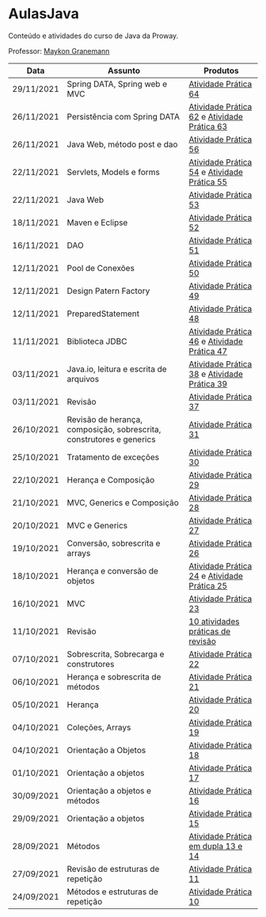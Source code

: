 # AulasJava
Conteúdo e atividades do curso de Java da Proway.

Professor: [Maykon Granemann](https://github.com/maykondgranemann)

| Data | Assunto | Produtos |
| --- | --- | --- |
| 29/11/2021 | Spring DATA, Spring web e MVC | [Atividade Prática 64](https://github.com/rebeccamoraes/AulasJava/tree/main/src/atividades/modulo10/atp64) |
| 26/11/2021 | Persistência com Spring DATA | [Atividade Prática 62](https://github.com/rebeccamoraes/AulasJava/tree/main/src/atividades/modulo10/atp62) e [Atividade Prática 63](https://github.com/rebeccamoraes/AulasJava/tree/main/src/atividades/modulo10/atp63)|
| 26/11/2021 | Java Web, método post e dao | [Atividade Prática 56](https://github.com/rebeccamoraes/AulasJava/tree/main/src/atividades/modulo8/atp56) |
| 22/11/2021 | Servlets, Models e forms | [Atividade Prática 54](https://github.com/rebeccamoraes/AulasJava/tree/main/src/atividades/modulo8/atp54) e [Atividade Prática 55](https://github.com/rebeccamoraes/AulasJava/tree/main/src/atividades/modulo8/atp55) |
| 22/11/2021 | Java Web | [Atividade Prática 53](https://github.com/rebeccamoraes/AulasJava/tree/main/src/atividades/modulo8/atp53) |
| 18/11/2021 | Maven e Eclipse | [Atividade Prática 52](https://github.com/rebeccamoraes/AulasJava/tree/main/src/atividades/modulo8/atp52) |
| 16/11/2021 | DAO | [Atividade Prática 51](https://github.com/rebeccamoraes/AulasJava/tree/main/src/atividades/modulo8/atp51) |
| 12/11/2021 | Pool de Conexões | [Atividade Prática 50](https://github.com/rebeccamoraes/AulasJava/tree/main/src/atividades/modulo8/atp50) |
| 12/11/2021 | Design Patern Factory | [Atividade Prática 49](https://github.com/rebeccamoraes/AulasJava/tree/main/src/atividades/modulo8/atp49) |
| 12/11/2021 | PreparedStatement | [Atividade Prática 48](https://github.com/rebeccamoraes/AulasJava/tree/main/src/atividades/modulo8/atp48) |
| 11/11/2021 | Biblioteca JDBC | [Atividade Prática 46](https://github.com/rebeccamoraes/AulasJava/tree/main/src/atividades/modulo8/atp46) e [Atividade Prática 47](https://github.com/rebeccamoraes/AulasJava/tree/main/src/atividades/modulo8/atp47)|
| 03/11/2021 | Java.io, leitura e escrita de arquivos | [Atividade Prática 38](https://github.com/rebeccamoraes/AulasJava/tree/main/src/atividades/atp38) e [Atividade Prática 39](https://github.com/rebeccamoraes/AulasJava/tree/main/src/atividades/atp39) |
| 03/11/2021 | Revisão | [Atividade Prática 37](https://github.com/rebeccamoraes/AulasJava/tree/main/src/atividades/atp37) |
| 26/10/2021 | Revisão de herança, composição, sobrescrita, construtores e generics | [Atividade Prática 31](https://github.com/rebeccamoraes/AulasJava/tree/main/src/atividades/atp31) |
| 25/10/2021 | Tratamento de exceções | [Atividade Prática 30](https://github.com/rebeccamoraes/AulasJava/tree/main/src/atividades/atp30) |
| 22/10/2021 | Herança e Composição | [Atividade Prática 29](https://github.com/rebeccamoraes/java_atp29) |
| 21/10/2021 | MVC, Generics e Composição |  [Atividade Prática 28](https://github.com/rebeccamoraes/AulasJava/tree/main/src/atividades/atp28) |
| 20/10/2021 | MVC e Generics |  [Atividade Prática 27](https://github.com/rebeccamoraes/AulasJava/tree/main/src/atividades/atp27) |
| 19/10/2021 | Conversão, sobrescrita e arrays | [Atividade Prática 26](https://github.com/rebeccamoraes/AulasJava/tree/main/src/atividades/atp26) |
| 18/10/2021 | Herança e conversão de objetos | [Atividade Prática 24](https://github.com/rebeccamoraes/AulasJava/tree/main/src/atividades/atp24) e [Atividade Prática 25](https://github.com/rebeccamoraes/AulasJava/tree/main/src/atividades/atp25)|
| 16/10/2021 | MVC | [Atividade Prática 23](https://github.com/rebeccamoraes/AulasJava/tree/main/src/atividades/atp23) |
| 11/10/2021 | Revisão | [10 atividades práticas de revisão](https://github.com/rebeccamoraes/JavaRevisaoExercicios) |
| 07/10/2021 | Sobrescrita, Sobrecarga e construtores | [Atividade Prática 22](https://github.com/rebeccamoraes/AulasJava/tree/main/src/atividades/atp22) |
| 06/10/2021 | Herança e sobrescrita de métodos | [Atividade Prática 21](https://github.com/rebeccamoraes/AulasJava/tree/main/src/atividades/atp21) |
| 05/10/2021 | Herança | [Atividade Prática 20](https://github.com/rebeccamoraes/AulasJava/tree/main/src/atividades/atp20) |
| 04/10/2021 | Coleções, Arrays | [Atividade Prática 19](https://github.com/rebeccamoraes/AulasJava/tree/main/src/atividades/atp19) |
| 04/10/2021 | Orientação a Objetos | [Atividade Prática 18](https://github.com/rebeccamoraes/AulasJava/tree/main/src/atividades/atp18) |
| 01/10/2021 | Orientação a objetos | [Atividade Prática 17](https://github.com/rebeccamoraes/AulasJava/tree/main/src/atividades/atp17) |
| 30/09/2021 | Orientação a objetos e métodos | [Atividade Prática 16](https://github.com/rebeccamoraes/AulasJava/tree/main/src/atividades/atp16) |
| 29/09/2021 | Orientação a objetos | [Atividade Prática 15](https://github.com/rebeccamoraes/AulasJava/tree/main/src/atividades/atp15) |
| 28/09/2021 | Métodos | [Atividade Prática em dupla 13 e 14](https://github.com/manuelatgkb/Java_atp13) |
| 27/09/2021 | Revisão de estruturas de repetição |  [Atividade Prática 11](https://github.com/rebeccamoraes/java_atp11) |
| 24/09/2021 | Métodos e estruturas de repetição | [Atividade Prática 10](https://github.com/rebeccamoraes/java_atp10) |
